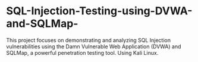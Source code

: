 # SQL-Injection-Testing-using-DVWA-and-SQLMap-
This project focuses on demonstrating and analyzing SQL Injection vulnerabilities using the Damn Vulnerable Web Application (DVWA) and SQLMap, a powerful penetration testing tool. Using Kali Linux.
